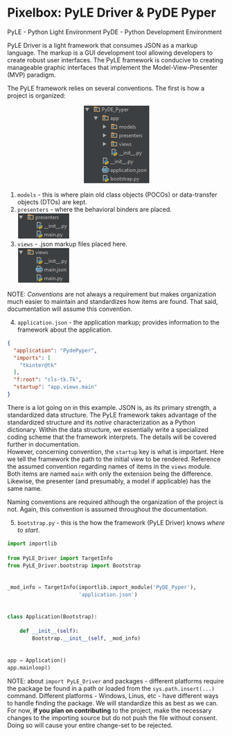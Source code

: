 # Pixelbox: PyLE Driver & PyDE Pyper

PyLE - Python Light Environment
PyDE - Python Development Environment

PyLE Driver is a light framework that consumes JSON as a markup language. The markup is a GUI development tool allowing
developers to create robust user interfaces. The PyLE framework is conducive to creating manageable graphic interfaces
that implement the Model-View-Presenter (MVP) paradigm.

The PyLE framework relies on several conventions. The first is how a project is organized:
<p align="center">
  <img src="https://github.com/badkraft/razorware.pixelbox/blob/master/repo_images/conv_proj_org.png"
       alt="PyLE project organization by convention"
       title="Convention 1: Project Organization"/>
</p>

1. `models` - this is where plain old class objects (POCOs) or data-transfer objects (DTOs) are kept.
2. `presenters` - where the behavioral binders are placed.<br>
![PyLE presenter content naming by convention][conv_1b]  
3. `views` - .json markup files placed here.<br>
![PyLE view content naming by convention][conv_1c]  

NOTE: *Conventions* are not always a requirement but makes organization much easier to maintain and standardizes how items are
found. That said, documentation will assume this convention.

4. `application.json` - the application markup; provides information to the framework about the application.<br>
```json
{
  "application": "PydePyper",
  "imports": [
    "tkinter@tk"
  ],
  "f:root": "cls-tk.Tk",
  "startup": "app.views.main"
}
```

There is a lot going on in this example. JSON is, as its primary strength, a standardized data structure. The PyLE framework takes 
advantage of the standardized structure and its *native* characterization as a Python dictionary. Within the data structure, we
essentially write a specialized coding scheme that the framework interprets. The details will be covered further in documentation.  
However, concerning convention, the `startup` key is what is important. Here we tell the framework the path to the initial view
to be rendered. Reference the assumed convention regarding names of items in the `views` module. Both items are named `main` with only
the extension being the difference. Likewise, the presenter (and presumably, a model if applicable) has the same name.  

Naming conventions are required although the organization of the project is not. Again, this convention is assumed throughout the
documentation.

5. `bootstrap.py` - this is the how the framework (PyLE Driver) knows *where to start*.<br>
```python
import importlib

from PyLE_Driver import TargetInfo
from PyLE_Driver.bootstrap import Bootstrap


_mod_info = TargetInfo(importlib.import_module('PyDE_Pyper'),
                       'application.json')


class Application(Bootstrap):

    def __init__(self):
        Bootstrap.__init__(self, _mod_info)


app = Application()
app.mainloop()
```

NOTE: about `import PyLE_Driver` and packages - different platforms require the package be found in a path or loaded from the
`sys.path.insert(...)` command. Different platforms - Windows, Linus, etc - have different ways to handle finding the package.
We will standardize this as best as we can. For now, **if you plan on contributing** to the project, make the necessary changes to
the importing source but do not push the file without consent. Doing so will cause your entire change-set to be rejected.

[conv_1b]: https://github.com/badkraft/razorware.pixelbox/blob/master/repo_images/content_presenters.png "Convention 1b: Presenter Naming Convention"
[conv_1c]: https://github.com/badkraft/razorware.pixelbox/blob/master/repo_images/content_views.png "Convention 1c: View Naming Convention"